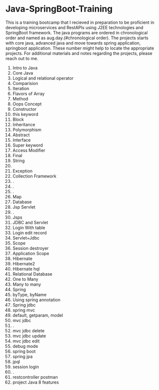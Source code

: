 # Java-SpringBoot-Training

This is a training bootcamp that I recieved in preparation to be proficient in developing microservices and RestAPIs using J2EE technologies and SpringBoot framework. The java programs are ordered in chronological order and named as aug.day.(#chronological order). The projects starts with core java, advanced java and move towards spring application, springboot application. 
These number might help to locate the appropriate projects. For additional materials and notes regarding the projects, please reach out to me.
1. Intro to Java
2. Core Java
3. Logical and relational operator
4. Comparision
5. Iteration
6. Flavors of Array
7. Method
8. Oops Concept
9. Constructor
10. this keyword
11. Block
12. Inheritance
13. Polymorphism
14. Abstract
15. Interface
16. Super keyword
17. Access Modifier
18. Final
19. String
20. 
21. Exception
22. Collection Framework
23. .
24. .
25. .
26. Map
27. Database
28. Jsp Servlet
29. .
30. Jsps
31. JDBC and Servlet
32. Login With table
33. Login edit record
34. Servlet+Jdbc
35. Scope
36. Session destroyer
37. Application Scope
38. Hibernate
39. Hibernate2
40. Hibernate hql
41. Relational Database
42. One to Many
43. Many to many
44. Spring
45. byType, byName
46. Using spring annotation
47. Spring jdbc
48. spring mvc
49. default, getparam, model
50. mvc jdbc
51. .
52. mvc jdbc delete
53. mvc jdbc update
54. mvc jdbc edit
55. debug mode
56. spring boot
57. spring jpa
58. jpql
59. session login
60. .
61. restcontroller postman
62. project
Java 8 features



